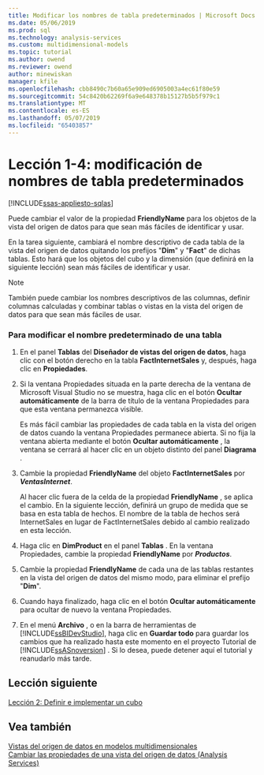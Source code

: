 ```yaml
---
title: Modificar los nombres de tabla predeterminados | Microsoft Docs
ms.date: 05/06/2019
ms.prod: sql
ms.technology: analysis-services
ms.custom: multidimensional-models
ms.topic: tutorial
ms.author: owend
ms.reviewer: owend
author: minewiskan
manager: kfile
ms.openlocfilehash: cbb8490c7b60a65e909ed6905003a4ec61f80e59
ms.sourcegitcommit: 54c8420b62269f6a9e648378b15127b5b5f979c1
ms.translationtype: MT
ms.contentlocale: es-ES
ms.lasthandoff: 05/07/2019
ms.locfileid: "65403857"
---
```

# <a name="lesson-1-4---modifying-default-table-names"></a>Lección 1-4: modificación de nombres de tabla predeterminados
[!INCLUDE[ssas-appliesto-sqlas](../../includes/ssas-appliesto-sqlas.md)]

Puede cambiar el valor de la propiedad **FriendlyName** para los objetos de la vista del origen de datos para que sean más fáciles de identificar y usar.  
  
En la tarea siguiente, cambiará el nombre descriptivo de cada tabla de la vista del origen de datos quitando los prefijos "**Dim**" y "**Fact**" de dichas tablas. Esto hará que los objetos del cubo y la dimensión (que definirá en la siguiente lección) sean más fáciles de identificar y usar.  
  
> [!NOTE]  
> También puede cambiar los nombres descriptivos de las columnas, definir columnas calculadas y combinar tablas o vistas en la vista del origen de datos para que sean más fáciles de usar.  
  
### <a name="to-modify-the-default-name-of-a-table"></a>Para modificar el nombre predeterminado de una tabla  
  
1.  En el panel **Tablas** del **Diseñador de vistas del origen de datos**, haga clic con el botón derecho en la tabla **FactInternetSales** y, después, haga clic en **Propiedades**.  
  
2.  Si la ventana Propiedades situada en la parte derecha de la ventana de Microsoft Visual Studio no se muestra, haga clic en el botón **Ocultar automáticamente** de la barra de título de la ventana Propiedades para que esta ventana permanezca visible.  
  
    Es más fácil cambiar las propiedades de cada tabla en la vista del origen de datos cuando la ventana Propiedades permanece abierta. Si no fija la ventana abierta mediante el botón **Ocultar automáticamente** , la ventana se cerrará al hacer clic en un objeto distinto del panel **Diagrama** .  
  
3.  Cambie la propiedad **FriendlyName** del objeto **FactInternetSales** por ***VentasInternet***.  
  
    Al hacer clic fuera de la celda de la propiedad **FriendlyName** , se aplica el cambio. En la siguiente lección, definirá un grupo de medida que se basa en esta tabla de hechos. El nombre de la tabla de hechos será InternetSales en lugar de FactInternetSales debido al cambio realizado en esta lección.  
  
4.  Haga clic en **DimProduct** en el panel **Tablas** . En la ventana Propiedades, cambie la propiedad **FriendlyName** por ***Productos***.  
  
5.  Cambie la propiedad **FriendlyName** de cada una de las tablas restantes en la vista del origen de datos del mismo modo, para eliminar el prefijo "**Dim**".  
  
6.  Cuando haya finalizado, haga clic en el botón **Ocultar automáticamente** para ocultar de nuevo la ventana Propiedades.  
  
7.  En el menú **Archivo** , o en la barra de herramientas de [!INCLUDE[ssBIDevStudio](../../includes/ssbidevstudio-md.md)], haga clic en **Guardar todo** para guardar los cambios que ha realizado hasta este momento en el proyecto Tutorial de [!INCLUDE[ssASnoversion](../../includes/ssasnoversion-md.md)] . Si lo desea, puede detener aquí el tutorial y reanudarlo más tarde.  
  
## <a name="next-lesson"></a>Lección siguiente  
[Lección 2: Definir e implementar un cubo](lesson-2-defining-and-deploying-a-cube.md)  
  
## <a name="see-also"></a>Vea también  
[Vistas del origen de datos en modelos multidimensionales](../multidimensional-models/data-source-views-in-multidimensional-models.md)  
[Cambiar las propiedades de una vista del origen de datos &#40;Analysis Services&#41;](../multidimensional-models/change-properties-in-a-data-source-view-analysis-services.md)  
  
  
  

